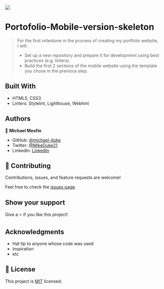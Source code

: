 ![](https://img.shields.io/badge/Microverse-blueviolet)

# Portofolio-Mobile-version-skeleton


> For the first milestone in the process of creating my portfolio website, I will:
> - Set up a new repository and prepare it for development using best practices (e.g. linters).
> - Build the first 2 sections of the mobile website using the template you chose in the previous step.


## Built With

- HTML5, CSS3
- Linters: Stylelint, Lighthouse, Webhint

## Authors

👤 **Michael Mesfin**

- GitHub: [@michael-duke](https://github.com/michael-duke)
- Twitter: [@MikeDuke21](https://twitter.com/MikeDuke21)
- LinkedIn: [LinkedIn](https://linkedin.com/in/https://www.linkedin.com/in/michael-21-duke/)

## 🤝 Contributing

Contributions, issues, and feature requests are welcome!

Feel free to check the [issues page](../../issues/).

## Show your support

Give a ⭐️ if you like this project!

## Acknowledgments

- Hat tip to anyone whose code was used
- Inspiration
- etc

## 📝 License

This project is [MIT](./MIT.md) licensed.
